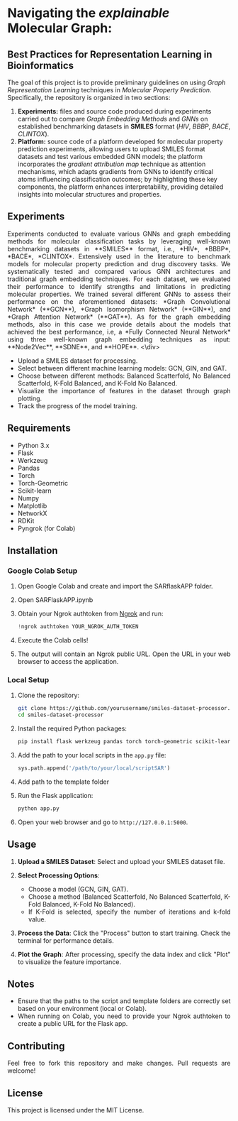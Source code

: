 # Navigating the *explainable* Molecular Graph:
## Best Practices for Representation Learning in Bioinformatics


 
The goal of this project is to provide preliminary guidelines on using *Graph Representation Learning* techniques in *Molecular Property Prediction*.
Specifically, the repository is organized in two sections:
 
1. **Experiments:** files and source code produced during experiments carried out to compare *Graph Embedding Methods* and *GNNs* on established benchmarking datasets in **SMILES** format (*HIV*, *BBBP*, *BACE*, *CLINTOX*).
2. **Platform:** source code of a platform developed for molecular property prediction experiments, allowing users to upload SMILES format datasets and test various embedded GNN models; the platform incorporates the *gradient attribution map* technique as attention mechanisms, which adapts gradients from GNNs to identify critical atoms influencing classification outcomes; by highlighting these key components, the platform enhances interpretability, providing detailed insights into molecular structures and properties.


## Experiments
<div style="text-align: justify;">
Experiments conducted to evaluate various GNNs and graph embedding methods for molecular classification tasks by leveraging well-known benchmarking datasets in **SMILES** format, i.e., *HIV*, *BBBP*, *BACE*, *CLINTOX*. Extensively used in the literature to benchmark models for molecular property prediction and drug discovery tasks. We systematically tested and compared various GNN architectures and traditional graph embedding techniques. For each dataset, we evaluated their performance to identify strengths and limitations in predicting molecular properties. 
We trained several different GNNs to assess their performance on the aforementioned datasets: *Graph Convolutional Network* (**GCN**), *Graph Isomorphism Network* (**GIN**), and *Graph Attention Network* (**GAT**). As for the graph embedding methods, also in this case we provide details about the models that achieved the best performance, i.e, a *Fully Connected Neural Network* using three well-known graph embedding techniques as input: **Node2Vec**, **SDNE**, and **HOPE**.
<\div>

- Upload a SMILES dataset for processing.
- Select between different machine learning models: GCN, GIN, and GAT.
- Choose between different methods: Balanced Scatterfold, No Balanced Scatterfold, K-Fold Balanced, and K-Fold No Balanced.
- Visualize the importance of features in the dataset through graph plotting.
- Track the progress of the model training.

## Requirements

- Python 3.x
- Flask
- Werkzeug
- Pandas
- Torch
- Torch-Geometric
- Scikit-learn
- Numpy
- Matplotlib
- NetworkX
- RDKit
- Pyngrok (for Colab)

## Installation

### Google Colab Setup

1. Open Google Colab and create and import the SARflaskAPP folder.

2. Open SARFlaskAPP.ipynb


3. Obtain your Ngrok authtoken from [Ngrok](https://dashboard.ngrok.com/get-started/your-authtoken) and run:
    ```python
    !ngrok authtoken YOUR_NGROK_AUTH_TOKEN
    ```

4. Execute the Colab cells!

7. The output will contain an Ngrok public URL. Open the URL in your web browser to access the application.

### Local Setup

1. Clone the repository:
    ```sh
    git clone https://github.com/yourusername/smiles-dataset-processor.git
    cd smiles-dataset-processor
    ```

2. Install the required Python packages:
    ```sh
    pip install flask werkzeug pandas torch torch-geometric scikit-learn numpy matplotlib networkx rdkit pyngrok
    ```

3. Add the path to your local scripts in the `app.py` file:
    ```python
    sys.path.append('/path/to/your/local/scriptSAR')
    ```

4. Add path to the template folder

4. Run the Flask application:
    ```sh
    python app.py
    ```

5. Open your web browser and go to `http://127.0.0.1:5000`.


## Usage

1. **Upload a SMILES Dataset**: Select and upload your SMILES dataset file.

2. **Select Processing Options**:
   - Choose a model (GCN, GIN, GAT).
   - Choose a method (Balanced Scatterfold, No Balanced Scatterfold, K-Fold Balanced, K-Fold No Balanced).
   - If K-Fold is selected, specify the number of iterations and k-fold value.

3. **Process the Data**: Click the "Process" button to start training. Check the terminal for performance details.

4. **Plot the Graph**: After processing, specify the data index and click "Plot" to visualize the feature importance.

## Notes

- Ensure that the paths to the script and template folders are correctly set based on your environment (local or Colab).
- When running on Colab, you need to provide your Ngrok authtoken to create a public URL for the Flask app.

## Contributing

Feel free to fork this repository and make changes. Pull requests are welcome!

## License

This project is licensed under the MIT License.

